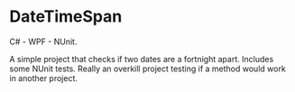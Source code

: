DateTimeSpan
============

C# - WPF - NUnit. 

A simple project that checks if two dates are a fortnight apart.  Includes some NUnit tests.  Really an overkill project 
testing if a method would work in another project.
